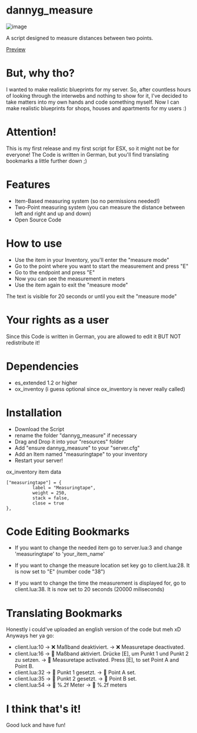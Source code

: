 # dannyg_measure
![image](https://i.ibb.co/FLkfCZR5/measuringtape.png)


A script designed to measure distances between two points.

[Preview](https://www.youtube.com/watch?v=E5-v6d8zHRA)
# But, why tho?

I wanted to make realistic blueprints for my server. So, after countless hours of looking through the interwebs and nothing to show for it, I've decided
to take matters into my own hands and code something myself. Now I can make realistic blueprints for shops, houses and apartments for my users :)

# Attention! 

This is my first release and my first script for ESX, so it might not be for everyone!
The Code is written in German, but you'll find translating bookmarks a little further down ;)

# Features
* Item-Based measuring system (so no permissions needed!)
* Two-Point measuring system (you can measure the distance between left and right and up and down)
* Open Source Code

# How to use
* Use the item in your Inventory, you'll enter the "measure mode"
* Go to the point where you want to start the measurement and press "E"
* Go to the endpoint and press "E"
* Now you can see the measurement in meters
* Use the item again to exit the "measure mode"

The text is visible for 20 seconds or until you exit the "measure mode"

# Your rights as a user
Since this Code is written in German, you are allowed to edit it BUT NOT redistribute it!

# Dependencies
* es_extended 1.2 or higher
* ox_inventoy (i guess optional since ox_inventory is never really called)

# Installation
* Download the Script
* rename the folder "dannyg_measure" if necessary
* Drag and Drop it into your "resources" folder
* Add "ensure dannyg_measure" to your "server.cfg"
* Add an Item named "measuringtape" to your inventory 
* Restart your server!

ox_inventory item data 
````
["measuringtape"] = {
          label = "Measuringtape",
          weight = 250,
          stack = false,
          close = true
},
````

# Code Editing Bookmarks
* If you want to change the needed item go to server.lua:3 and change 'measuringtape' to 'your_item_name'

* If you want to change the measure location set key go to client.lua:28. It is now set to "E" (number code "38")

* If you want to change the time the measurement is displayed for, go to client.lua:38. It is now set to 20 seconds (20000 miliseconds)

# Translating Bookmarks
Honestly i could've uploaded an english version of the code but meh xD Anyways her ya go:

* client.lua:10 -> ❌ Maßband deaktiviert. -> ❌ Measuretape deactivated.
* client.lua:16 -> 📏 Maßband aktiviert. Drücke [E], um Punkt 1 und Punkt 2 zu setzen. -> 📏 Measuretape activated. Press [E], to set Point A and Point B.
* client.lua:32 -> 📍 Punkt 1 gesetzt. -> 📍 Point A set.
* client.lua:35 -> 📍 Punkt 2 gesetzt. -> 📍 Point B set.
* client.lua:54 -> 📐 %.2f Meter -> 📐 %.2f meters

# I think that's it!
Good luck and have fun!
